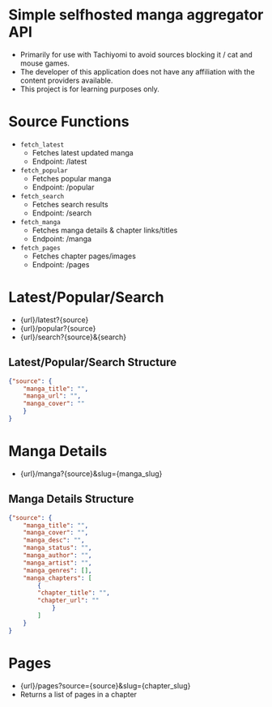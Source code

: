 # Simple selfhosted manga aggregator API
- Primarily for use with Tachiyomi to avoid sources blocking it / cat and mouse games.
- The developer of this application does not have any affiliation with the content providers available.
- This project is for learning purposes only.

# Source Functions
- `fetch_latest`
    - Fetches latest updated manga
    - Endpoint: /latest
- `fetch_popular`
    - Fetches popular manga
    - Endpoint: /popular
- `fetch_search`
    - Fetches search results
    - Endpoint: /search
- `fetch_manga`
    - Fetches manga details & chapter links/titles
    - Endpoint: /manga
- `fetch_pages`
    - Fetches chapter pages/images
    - Endpoint: /pages 

# Latest/Popular/Search
- {url}/latest?{source}
- {url}/popular?{source}
- {url}/search?{source}&{search}

## Latest/Popular/Search Structure
```json
{"source": {
    "manga_title": "",
    "manga_url": "",
    "manga_cover": ""
    }
}
```

# Manga Details
- {url}/manga?{source}&slug={manga_slug}

## Manga Details Structure
```json
{"source": {
    "manga_title": "",
    "manga_cover": "",
    "manga_desc": "",
    "manga_status": "",
    "manga_author": "",
    "manga_artist": "",
    "manga_genres": [],
    "manga_chapters": [
        {
        "chapter_title": "",
        "chapter_url": ""
            }
        ]
    }
}
```

# Pages
- {url}/pages?source={source}&slug={chapter_slug}
- Returns a list of pages in a chapter
